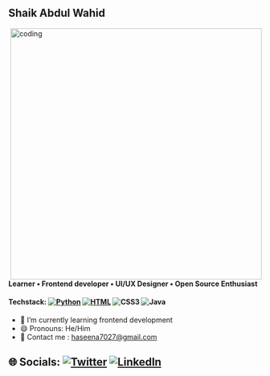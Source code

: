 
## Shaik Abdul Wahid

<img align="right" alt="coding" width="500" src="https://camo.githubusercontent.com/e4a569755580f96dce0e6d65bc761e0d9aef0fecae524ec73a1b0be60fc934fa/68747470733a2f2f7777772e6d79676f2e67652f75706c6f6164732f626c6f672f313538343032333739352e6a7067">

#### Learner • Frontend developer • UI/UX Designer • Open Source Enthusiast

#### Techstack: [![Python](https://img.shields.io/badge/python-%233776AB.svg?&style=flat-square&logo=python&logoColor=white)]()  [![HTML](https://img.shields.io/badge/html-%23239120.svg?&style=flat-square&logo=html5&logoColor=white)]() ![CSS3](https://img.shields.io/badge/css3-%231572B6.svg?style=flat&logo=css3&logoColor=white) ![Java](https://img.shields.io/badge/java-%23ED8B00.svg?style=flat&logo=java&logoColor=white)

- 🌱 I’m currently learning frontend development
- 😄 Pronouns: He/Him 
- 📧 Contact me : haseena7027@gmail.com

## 🌐 Socials: [![Twitter](https://img.shields.io/badge/Twitter-%231DA1F2.svg?logo=Twitter&logoColor=white)](https://twitter.com/Abdulwahid7027) [![LinkedIn](https://img.shields.io/badge/LinkedIn-%230077B5.svg?logo=linkedin&logoColor=white)](https://www.linkedin.com/in/abdul-wahid-shaik-611893259/)
